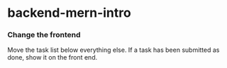 # backend-mern-intro

### Change the frontend
Move the task list below everything else. If a task has been submitted as done, show it on the front end.
